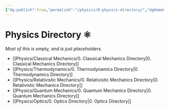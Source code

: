 ```yaml
---
{"dg-publish":true,"permalink":"/physics/0-physics-directory/","dgHomeLink":true,"dgPassFrontmatter":false,"dgShowLocalGraph":true}
---
```


# Physics Directory ⚛
*Most of this is empty, and is just placeholders.*
-  [[Physics/Classical Mechanics/0. Classical Mechanics Directory|0. Classical Mechanics Directory]]
- [[Physics/Thermodynamics/0. Thermodynamics Directory|0. Thermodynamics Directory]]
- [[Physics/Relativistic Mechanics/0. Relativistic Mechanics Directory|0. Relativistic Mechanics Directory]]
- [[Physics/Quantum Mechanics/0. Quantum Mechanics Directory|0. Quantum Mechanics Directory]]	
- [[Physics/Optics/0. Optics Directory|0. Optics Directory]]